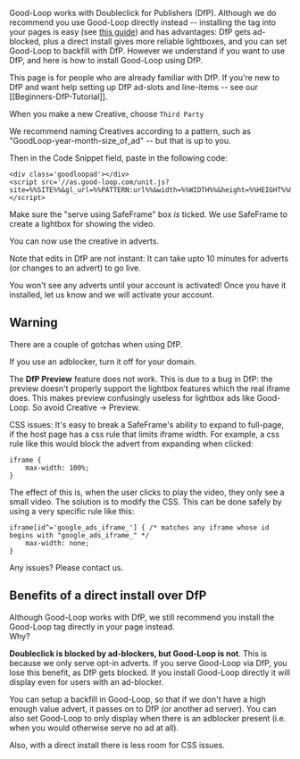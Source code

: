 Good-Loop works with Doubleclick for Publishers (DfP). Although we do recommend you use Good-Loop directly instead -- installing the tag into your pages is easy (see [this guide](https://github.com/good-loop/doc/wiki/Publishers:-How-to-install-Good.Loop-on-your-site)) and has advantages: DfP gets ad-blocked, plus a direct install gives more reliable lightboxes, and you can set Good-Loop to backfill with DfP. However we understand if you want to use DfP, and here is how to install Good-Loop using DfP.

This page is for people who are already familiar with DfP. If you're new to DfP and want help setting up DfP ad-slots and line-items -- see our [[Beginners-DfP-Tutorial]].

When you make a new Creative, choose `Third Party`

We recommend naming Creatives according to a pattern, such as "GoodLoop-year-month-size_of_ad" -- but that is up to you.

Then in the Code Snippet field, paste in the following code:

```
<div class='goodloopad'></div>
<script src='//as.good-loop.com/unit.js?site=%%SITE%%&gl_url=%%PATTERN:url%%&width=%%WIDTH%%&height=%%HEIGHT%%&adunit=%%ADUNIT%%&cb=%%CACHEBUSTER%%'></script>
```

Make sure the "serve using SafeFrame" box *is* ticked. We use SafeFrame to create a lightbox for showing the video.

You can now use the creative in adverts.

Note that edits in DfP are not instant: It can take upto 10 minutes for adverts (or changes to an advert) to go live.

You won't see any adverts until your account is activated! Once you have it installed, let us know and we will activate your account.

## Warning

There are a couple of gotchas when using DfP.

If you use an adblocker, turn it off for your domain.

The **DfP Preview** feature does not work. This is due to a bug in DfP: the preview doesn't properly support the lightbox features which the real iframe does. This makes preview confusingly useless for lightbox ads like Good-Loop. So avoid Creative -> Preview.

CSS issues: It's easy to break a SafeFrame's ability to expand to full-page, if the host page has a css rule that limits iframe width. For example, a css rule like this would block the advert from expanding when clicked:

```
iframe {
	max-width: 100%;
}
````

The effect of this is, when the user clicks to play the video, they only see a small video.
The solution is to modify the CSS. This can be done safely by using a very specific rule like this:

```
iframe[id^='google_ads_iframe_'] { /* matches any iframe whose id begins with "google_ads_iframe_" */
	max-width: none;
}
````

Any issues? Please contact us.

## Benefits of a direct install over DfP

Although Good-Loop works with DfP, we still recommend you install the Good-Loop tag directly in your page instead.   
Why?   

**Doubleclick is blocked by ad-blockers, but Good-Loop is not**. This is because we only serve opt-in adverts. 
If you serve Good-Loop via DfP, you lose this benefit, as DfP gets blocked. If you install Good-Loop directly it will display even for users with an ad-blocker.

You can setup a backfill in Good-Loop, so that if we don't have a high enough value advert, it passes on to DfP (or another ad server). You can also set Good-Loop to only display when there is an adblocker present (i.e. when you would otherwise serve no ad at all).

Also, with a direct install there is less room for CSS issues.